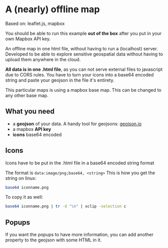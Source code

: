 # A (nearly) offline map

Based on: leaflet.js, mapbox

You should be able to run this example **out of the box** after you put in your own Mapbox API key.

An offline map in one html file, without having to run a (localhost) server. Developed to be able to explore sensitive geospatial data without having to upload them anywhere in the cloud.

**All data is in one .html file**, as you can not serve external files to javascript due to CORS rules. You have to turn your icons into a base64 encoded string and paste your geojson in the file it's entirety.

This particular maps is using a mapbox base map. This can be changed to any other base map.

## What you need
* a **geojson** of your data. A handy tool for geojsons: [geojson.io](http://geojson.io)
* a mapbox **API key**
* **icons** base64 encoded

## Icons
Icons have to be put in the .html file in a base64 encoded string format

The format is `data:image/png;base64, <string>` This is how you get the string on linux:

```bash
base64 iconname.png 
```

To copy it as well:
```bash
base64 iconname.png | tr -d "\n" | xclip -selection c
```

## Popups

If you want the popups to have more information, you can add another property to the geojson with some HTML in it.
